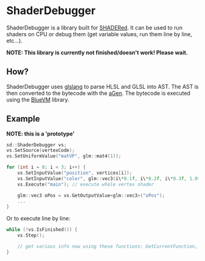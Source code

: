 # ShaderDebugger

ShaderDebugger is a library built for [SHADERed](https://github.com/dfranx/SHADERed).
It can be used to run shaders on CPU or debug them (get variable values, run them line by line, etc...).

**NOTE: This library is currently not finished/doesn't work! Please wait.**

## How?
ShaderDebugger uses [glslang](https://github.com/KhronosGroup/glslang) to parse HLSL and
GLSL into AST. The AST is then converted to the bytecode with the [aGen](https://github.com/dfranx/aGen). The bytecode is executed using the [BlueVM](https://github.com/dfranx/BlueVM) library.

## Example
**NOTE: this is a 'prototype'**
```c++
sd::ShaderDebugger vs;
vs.SetSource(vertexCode);
vs.SetUniformValue("matVP", glm::mat4(1));

for (int i = 0; i < 3; i++) {
    vs.SetInputValue("position", vertices[i]);
    vs.SetInputValue("color", glm::vec3(i\*0.1f, i\*0.2f, i\*0.3f, 1.0f));
    vs.Execute("main"); // execute whole vertex shader

    glm::vec3 oPos = vs.GetOutputValue<glm::vec3>("oPos");
    ...
}
```

Or to execute line by line:
```c++
while (!vs.IsFinished()) {
    vs.Step();

    // get various info now using these functions: GetCurrentFunction, GetFunctionStack, GetVariableValue, etc...
}
```